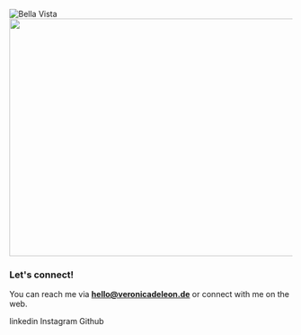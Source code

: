 ![Bella Vista](/images/vdlh_bella-vista.gif)
<img src="/images/bellavista-1-3.jpg" onmouseover="this.src='/images/bellavista-1-2.jpg'" onmouseout="this.src='/images/bellavista-1-3.jpg'" width="750" height="422">

### Let's connect!

You can reach me via <strong><a href="mailto:v.dleon@gmail.com">hello@veronicadeleon.de</a></strong> or connect with me on the web.

linkedin
Instagram
Github
